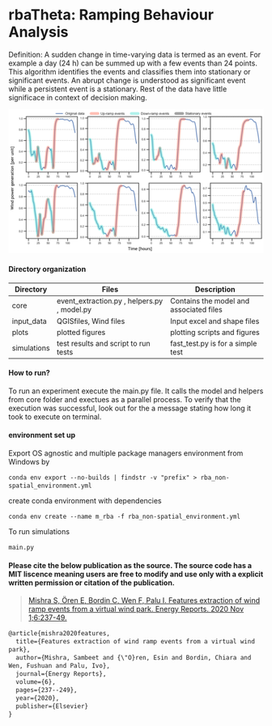 # <h1> rbaTheta: Ramping Behaviour Analysis

Definition: A sudden change in time-varying data is termed as an event. For example a day (24 h) can be summed up with a few
events than 24 points. This algorithm identifies the events and classifies them into stationary or significant events.
An abrupt change is understood as significant event while a persistent event is a stationary. Rest of the data have little
significace in context of decision making.

![rbaTheta](/plots/plotted_figures/RBAevents_new.png?raw=true)

#### Directory organization

| Directory   | Files                                       | Description                             |
| ----------- | ------------------------------------------- | --------------------------------------- |
| core        | event_extraction.py , helpers.py , model.py | Contains the model and associated files |
| input_data  | QGISfiles, Wind files                       | Input excel and shape files             |
| plots       | plotted figures                             | plotting scripts and figures            |
| simulations | test results and script to run tests        | fast_test.py is for a simple test       |

#### How to run?

To run an experiment execute the main.py file. It calls the model and helpers from core folder and exectues as a parallel process. To verify that the execution was successful, look out for the a message stating how long it took to execute on terminal.

#### environment set up

Export OS agnostic and multiple package managers environment from Windows by

```
conda env export --no-builds | findstr -v "prefix" > rba_non-spatial_environment.yml
```

create conda environment with dependencies

```
conda env create --name m_rba -f rba_non-spatial_environment.yml
```

To run simulations

```
main.py
```

#### **Please cite the below publication as the source. The source code has a MIT liscence meaning users are free to modify and use only with a explicit written permission or citation of the publication.**

> [Mishra S, Ören E, Bordin C, Wen F, Palu I. Features extraction of wind ramp events from a virtual wind park. Energy Reports. 2020 Nov 1;6:237-49.](https://doi.org/10.1016/j.egyr.2020.08.047)

```
@article{mishra2020features,
  title={Features extraction of wind ramp events from a virtual wind park},
  author={Mishra, Sambeet and {\"O}ren, Esin and Bordin, Chiara and Wen, Fushuan and Palu, Ivo},
  journal={Energy Reports},
  volume={6},
  pages={237--249},
  year={2020},
  publisher={Elsevier}
}
```
